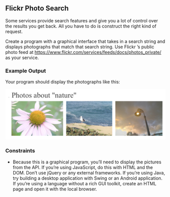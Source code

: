 ## Flickr Photo Search

Some services provide search features and give you a lot of control over the results you get back. All you have to do is construct the right kind of request.

Create a program with a graphical interface that takes in a search string and displays photographs that match that search string. Use Flickr ’s public photo feed at https://www.flickr.com/services/feeds/docs/photos_private/ as your service.

### Example Output

Your program should display the photographs like this:

![Flickr Photo Search](49-flickr-photo-search.png)

### Constraints

- Because this is a graphical program, you’ll need to display the pictures from the API. If you’re using JavaScript, do this with HTML and the DOM. Don’t use jQuery or any external frameworks. If you’re using Java, try building a desktop application with Swing or an Android application. If you’re using a language without a rich GUI toolkit, create an HTML page and open it with the local browser.

